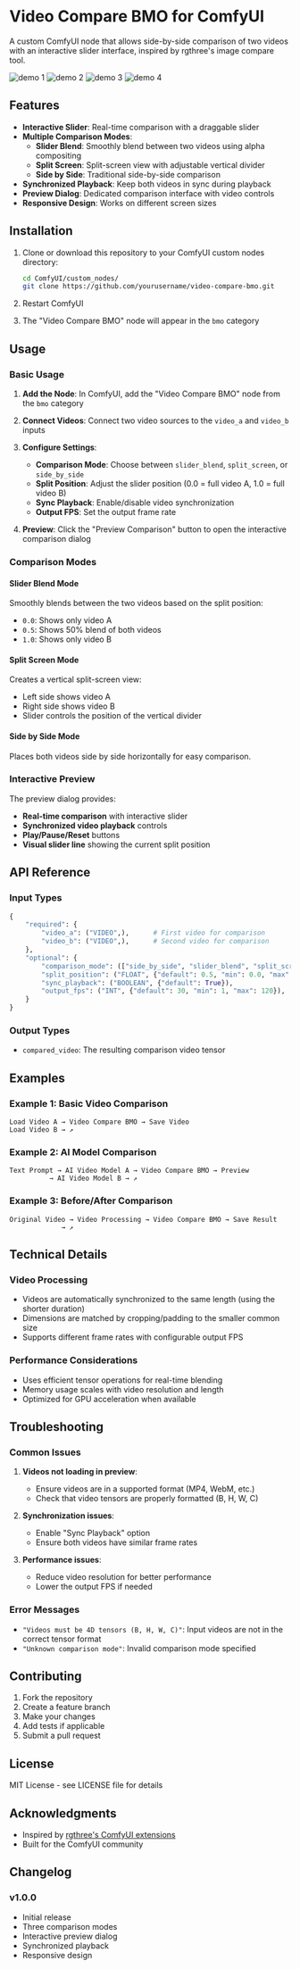 # Video Compare BMO for ComfyUI

A custom ComfyUI node that allows side-by-side comparison of two videos with an interactive slider interface, inspired by rgthree's image compare tool.


![demo 1](https://github.com/casterpollux/video-compare-bmo/blob/master/examples/diff.gif)
![demo 2](https://github.com/casterpollux/video-compare-bmo/blob/master/examples/horixzontal.gif)
![demo 3](https://github.com/casterpollux/video-compare-bmo/blob/master/examples/side.gif)
![demo 4](https://github.com/casterpollux/video-compare-bmo/blob/master/examples/diff.gif)




## Features

- **Interactive Slider**: Real-time comparison with a draggable slider
- **Multiple Comparison Modes**:
  - **Slider Blend**: Smoothly blend between two videos using alpha compositing
  - **Split Screen**: Split-screen view with adjustable vertical divider
  - **Side by Side**: Traditional side-by-side comparison
- **Synchronized Playback**: Keep both videos in sync during playback
- **Preview Dialog**: Dedicated comparison interface with video controls
- **Responsive Design**: Works on different screen sizes

## Installation

1. Clone or download this repository to your ComfyUI custom nodes directory:
   ```bash
   cd ComfyUI/custom_nodes/
   git clone https://github.com/yourusername/video-compare-bmo.git
   ```

2. Restart ComfyUI

3. The "Video Compare BMO" node will appear in the `bmo` category

## Usage

### Basic Usage

1. **Add the Node**: In ComfyUI, add the "Video Compare BMO" node from the `bmo` category

2. **Connect Videos**: Connect two video sources to the `video_a` and `video_b` inputs

3. **Configure Settings**:
   - **Comparison Mode**: Choose between `slider_blend`, `split_screen`, or `side_by_side`
   - **Split Position**: Adjust the slider position (0.0 = full video A, 1.0 = full video B)
   - **Sync Playback**: Enable/disable video synchronization
   - **Output FPS**: Set the output frame rate

4. **Preview**: Click the "Preview Comparison" button to open the interactive comparison dialog

### Comparison Modes

#### Slider Blend Mode
Smoothly blends between the two videos based on the split position:
- `0.0`: Shows only video A
- `0.5`: Shows 50% blend of both videos
- `1.0`: Shows only video B

#### Split Screen Mode
Creates a vertical split-screen view:
- Left side shows video A
- Right side shows video B
- Slider controls the position of the vertical divider

#### Side by Side Mode
Places both videos side by side horizontally for easy comparison.

### Interactive Preview

The preview dialog provides:
- **Real-time comparison** with interactive slider
- **Synchronized video playback** controls
- **Play/Pause/Reset** buttons
- **Visual slider line** showing the current split position

## API Reference

### Input Types

```python
{
    "required": {
        "video_a": ("VIDEO",),      # First video for comparison
        "video_b": ("VIDEO",),      # Second video for comparison
    },
    "optional": {
        "comparison_mode": (["side_by_side", "slider_blend", "split_screen"],),
        "split_position": ("FLOAT", {"default": 0.5, "min": 0.0, "max": 1.0}),
        "sync_playback": ("BOOLEAN", {"default": True}),
        "output_fps": ("INT", {"default": 30, "min": 1, "max": 120}),
    }
}
```

### Output Types

- `compared_video`: The resulting comparison video tensor

## Examples

### Example 1: Basic Video Comparison
```
Load Video A → Video Compare BMO → Save Video
Load Video B → ↗
```

### Example 2: AI Model Comparison
```
Text Prompt → AI Video Model A → Video Compare BMO → Preview
          → AI Video Model B → ↗
```

### Example 3: Before/After Comparison
```
Original Video → Video Processing → Video Compare BMO → Save Result
             → ↗
```

## Technical Details

### Video Processing
- Videos are automatically synchronized to the same length (using the shorter duration)
- Dimensions are matched by cropping/padding to the smaller common size
- Supports different frame rates with configurable output FPS

### Performance Considerations
- Uses efficient tensor operations for real-time blending
- Memory usage scales with video resolution and length
- Optimized for GPU acceleration when available

## Troubleshooting

### Common Issues

1. **Videos not loading in preview**:
   - Ensure videos are in a supported format (MP4, WebM, etc.)
   - Check that video tensors are properly formatted (B, H, W, C)

2. **Synchronization issues**:
   - Enable "Sync Playback" option
   - Ensure both videos have similar frame rates

3. **Performance issues**:
   - Reduce video resolution for better performance
   - Lower the output FPS if needed

### Error Messages

- `"Videos must be 4D tensors (B, H, W, C)"`: Input videos are not in the correct tensor format
- `"Unknown comparison mode"`: Invalid comparison mode specified

## Contributing

1. Fork the repository
2. Create a feature branch
3. Make your changes
4. Add tests if applicable
5. Submit a pull request

## License

MIT License - see LICENSE file for details

## Acknowledgments

- Inspired by [rgthree's ComfyUI extensions](https://github.com/rgthree/rgthree-comfy)
- Built for the ComfyUI community

## Changelog

### v1.0.0
- Initial release
- Three comparison modes
- Interactive preview dialog
- Synchronized playback
- Responsive design 
